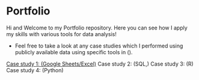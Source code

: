 # Portfolio
Hi and Welcome to my Portfolio repository. Here you can see how I apply my skills with various tools for data analysis!
- Feel free to take a look at any case studies which I performed using publicly available data using specific tools in ().

[Case study 1: (Google Sheets/Excel)](Case%study%1/)
Case study 2: (SQL,)
Case study 3: (R)
Case study 4: (Python)
